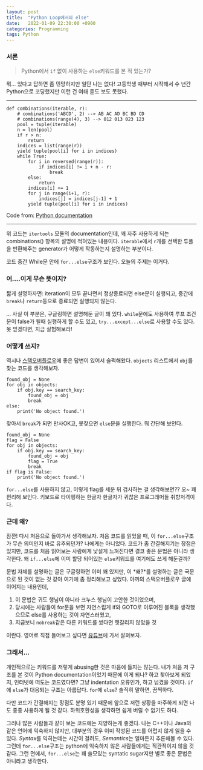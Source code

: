 ```yaml
---
layout: post
title:  "Python Loop에서의 else"
date:   2022-01-09 22:30:00 +0900
categories: Programming
tags: Python 
---
```


### 서론
>Python에서 ```if``` 없이 사용하는 ```else```키워드를 본 적 있는가?

뭐... 있다고 답하면 좀 민망하지만 일단 나는 없다! 고등학생 때부터 시작해서 수 년간 Python으로 코딩했지만 이런 건 여태 듣도 보도 못했다.

---
```
def combinations(iterable, r):
    # combinations('ABCD', 2) --> AB AC AD BC BD CD
    # combinations(range(4), 3) --> 012 013 023 123
    pool = tuple(iterable)
    n = len(pool)
    if r > n:
        return
    indices = list(range(r))
    yield tuple(pool[i] for i in indices)
    while True:
        for i in reversed(range(r)):
            if indices[i] != i + n - r:
                break
        else:
            return
        indices[i] += 1
        for j in range(i+1, r):
            indices[j] = indices[j-1] + 1
        yield tuple(pool[i] for i in indices)
```

Code from: [Python documentation]("https://docs.python.org/ko/3/library/itertools.html")

---
위 코드는 ```itertools``` 모듈의 documentation인데, 꽤 자주 사용하게 되는 combinations() 항목의 설명에 적혀있는 내용이다. ```iterable```에서 ```r```개를 선택한 튜플을 반환해주는 generator가 어떻게 작동하는지 설명하는 부분이다.

코드 중간 While문 안에 ```for...else```구조가 보인다. 오늘의 주제는 이거다.
### 어....이게 무슨 뜻이지?
짧게 설명하자면: iteration이 모두 끝나면서 정상종료되면 else문이 실행되고, 중간에 ```break```나 ```return```등으로 종료되면 실행되지 않는다.

... 사실 이 부분은, 구글링하면 설명해둔 글이 꽤 있다. ```while```문에도 사용하여 루프 조건문이 false가 될때 실행하게 할 수도 있고, ```try...except...else```로 사용할 수도 있다. 못 믿겠다면, 지금 실험해보라!

### 어떻게 쓰지?
역시나 [스택오버플로우]("https://stackoverflow.com/questions/9979970/why-does-python-use-else-after-for-and-while-loops")에 좋은 답변이 있어서 슬쩍해왔다. ```objects``` 리스트에서 ```obj```를 찾는 코드를 생각해보자.
```
found_obj = None
for obj in objects:
    if obj.key == search_key:
        found_obj = obj
        break
else:
    print('No object found.')
```
찾아서 ```break```가 되면 만사OK고, 못찾으면 ```else```문을 실행한다. 뭐 간단해 보인다.

```
found_obj = None
flag = False
for obj in objects:
    if obj.key == search_key:
        found_obj = obj
        flag = True
        break
if flag is False:
    print('No object found.')
```
```for...else```를 사용하지 않고, 이렇게 flag를 세운 뒤 검사하는 걸 생각해보면?? 오~ 꽤 편리해 보인다. 키보드로 타이핑하는 한글자 한글자가 귀찮은 프로그래머들 취향저격이다.

### 근데 왜?
잠깐! 다시 처음으로 돌아가서 생각해보자. 처음 코드를 읽었을 때, 이 ```for...else```구조가 무슨 의미인지 바로 유추되던가? 나에게는 아니었다. 코드가 좀 간결해지기는 장점은 있지만, 코드를 처음 읽어보는 사람에게 낯설게 느껴진다면 결코 좋은 문법은 아니라 생각한다. 왜 ```if...else```에 이미 할당 되어있는 ```else```키워드를 여기에도 쓰게 해둔걸까?

문법 자체를 설명하는 글은 구글링하면 이미 꽤 있지만, 이 *왜?*를 설명하는 글은 국문으로 된 것이 없는 것 같아 여기에 좀 정리해보고 싶었다. 아까의 스택오버플로우 글에 이어지는 내용인데,

1. 이 문법은 귀도 행님이 아니라 크누스 행님이 고안한 것이었으며,
2. 당시에는 사람들이 for문을 보면 자연스럽게 if와 GOTO로 이루어진 블록을 생각했으므로 else를 사용하는 것이 자연스러웠고,
3. 지금보니 ```nobreak```같은 다른 키워드를 썼다면 헷갈리지 않았을 것

이란다. 영어로 직접 들어보고 싶다면 [유튜브]("https://youtu.be/OSGv2VnC0go?t=950")에 가서 살펴보자. 

### 그래서...
개인적으로는 키워드를 저렇게 abusing한 것은 마음에 들지는 않는다. 내가 처음 저 구조를 본 것이 Python documentation이었기 때문에 이게 되나? 하고 찾아보게 되었지, 인터넷에 떠도는 코드였다면? 그냥 indentation 오류인가, 하고 넘겼을 것이다. ```if```에 ```else```가 대응되는 구조는 아름답다. ```for```에 ```else```? 솔직히 말하면, 끔찍하다.

다만 코드가 간결해지는 장점도 분명 있기 때문에 앞으로 저런 상황을 마주하게 되면 나도 종종 사용하게 될 것 같다. 하위호환성을 생각하면 쉽게 버릴 수 없기도 하다.

그러나 많은 사람들과 같이 보는 코드에는 지양하는게 좋겠다. 나는 C++이나 Java와 같은 언어에 익숙하지 않지만, 대부분의 경우 이미 작성된 코드를 어렵지 않게 읽을 수 있다. *Syntax*를 익히는데는 시간이 걸려도, *Semantics*는 얼마든지 추론해볼 수 있다. 그런데 ```for...else```구조는 python에 익숙하지 않은 사람들에게는 직관적이지 않을 것 같다. 그런 면에서, ```for...else```는 꽤 쓸모있는 syntatic sugar지만 별로 좋은 문법은 아니라고 생각한다.

